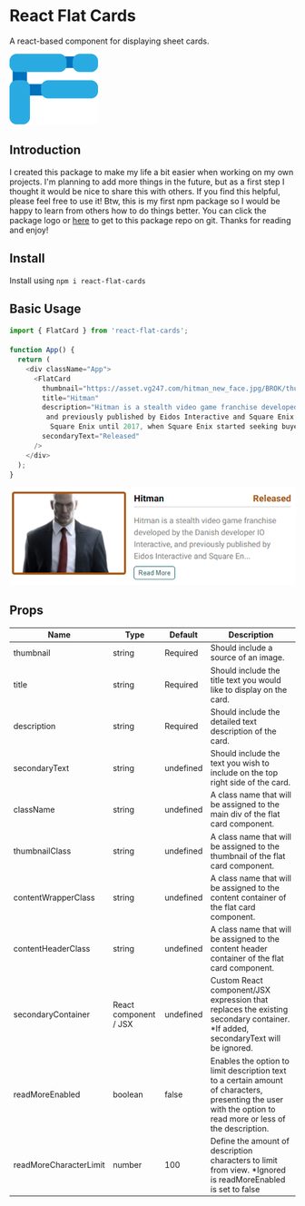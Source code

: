 # React Flat Cards
A react-based component for displaying sheet cards.

[![N|Solid](https://github.com/Oz-Hershco/react-flat-cards/blob/master/logo192.png?raw=true)](https://github.com/Oz-Hershco/react-flat-cards)

## Introduction
I created this package to make my life a bit easier when working on my own projects. I'm planning to add more things in the future, but as a first step I thought it would be nice to share this with others. If you find this helpful, please feel free to use it! Btw, this is my first npm package so I would be happy to learn from others how to do things better. You can click the package logo or [here](https://github.com/Oz-Hershco/react-flat-cards) to get to this package repo on git. Thanks for reading and enjoy!

## Install
Install using `npm i react-flat-cards`

## Basic Usage
```js
import { FlatCard } from 'react-flat-cards';

function App() {
  return (
    <div className="App">
      <FlatCard
        thumbnail="https://asset.vg247.com/hitman_new_face.jpg/BROK/thumbnail/1200x900/quality/100/hitman_new_face.jpg"
        title="Hitman"
        description="Hitman is a stealth video game franchise developed by the Danish developer IO Interactive,
         and previously published by Eidos Interactive and Square Enix. IO Interactive remained a subsidiary of
          Square Enix until 2017, when Square Enix started seeking buyers for the studio."
        secondaryText="Released"
      />
    </div>
  );
}
```

![N|Solid](https://github.com/Oz-Hershco/react-flat-cards/blob/master/example1.png?raw=true)

## Props
| Name | Type | Default | Description | 
| ------ | ------ | ------ | ------ |
| thumbnail | string | Required | Should include a source of an image. |
| title | string | Required | Should include the title text you would like to display on the card. |
| description | string | Required | Should include the detailed text description of the card. |
| secondaryText | string | undefined | Should include the text you wish to include on the top right side of the card.|
| className | string | undefined | A class name that will be assigned to the main div of the flat card component.|
| thumbnailClass | string | undefined | A class name that will be assigned to the thumbnail of the flat card component.|
| contentWrapperClass | string | undefined | A class name that will be assigned to the content container of the flat card component.|
| contentHeaderClass | string | undefined | A class name that will be assigned to the content header container of the flat card component.|
| secondaryContainer | React component / JSX | undefined | Custom React component/JSX expression that replaces the existing secondary container. *If added, secondaryText will be ignored.|
| readMoreEnabled | boolean | false | Enables the option to limit description text to a certain amount of characters, presenting the user with the option to read more or less of the description.|
| readMoreCharacterLimit | number | 100 | Define the amount of description characters to limit from view. *Ignored is readMoreEnabled is set to false|
